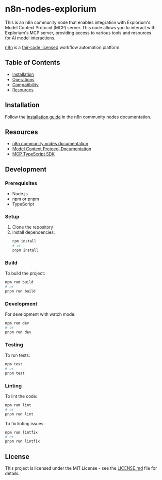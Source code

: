 # n8n-nodes-explorium

This is an n8n community node that enables integration with Explorium's Model Context Protocol (MCP) server. This node allows you to interact with Explorium's MCP server, providing access to various tools and resources for AI model interactions.

[n8n](https://n8n.io/) is a [fair-code licensed](https://docs.n8n.io/reference/license/) workflow automation platform.

## Table of Contents

- [Installation](#installation)
- [Operations](#operations)
- [Compatibility](#compatibility)
- [Resources](#resources)

## Installation

Follow the [installation guide](https://docs.n8n.io/integrations/community-nodes/installation/) in the n8n community nodes documentation.


## Resources

* [n8n community nodes documentation](https://docs.n8n.io/integrations/community-nodes/)
* [Model Context Protocol Documentation](https://modelcontextprotocol.io/docs/)
* [MCP TypeScript SDK](https://github.com/modelcontextprotocol/typescript-sdk)

## Development

### Prerequisites

- Node.js
- npm or pnpm
- TypeScript

### Setup

1. Clone the repository
2. Install dependencies:
   ```bash
   npm install
   # or
   pnpm install
   ```

### Build

To build the project:
```bash
npm run build
# or
pnpm run build
```

### Development

For development with watch mode:
```bash
npm run dev
# or
pnpm run dev
```

### Testing

To run tests:
```bash
npm test
# or
pnpm test
```

### Linting

To lint the code:
```bash
npm run lint
# or
pnpm run lint
```

To fix linting issues:
```bash
npm run lintfix
# or
pnpm run lintfix
```

## License

This project is licensed under the MIT License - see the [LICENSE.md](LICENSE.md) file for details.


